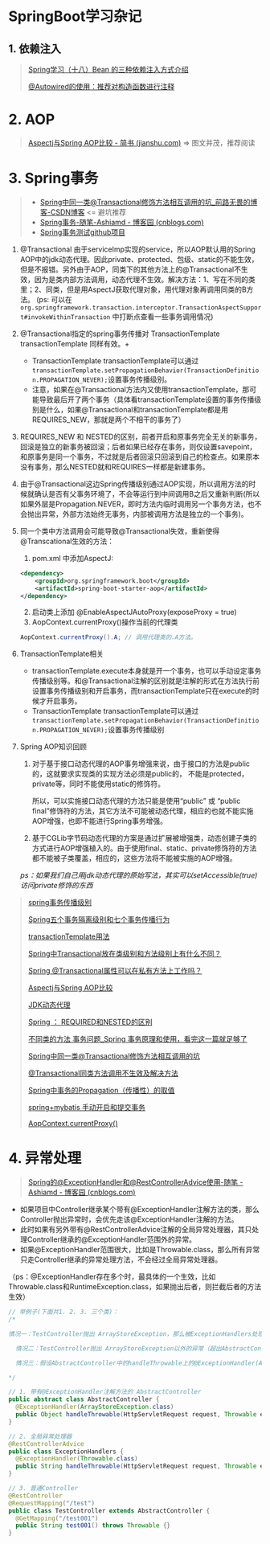 # SpringBoot学习杂记

## 1. 依赖注入

> [Spring学习（十八）Bean 的三种依赖注入方式介绍](https://www.cnblogs.com/lirunzhou/p/9843176.html)
>
> [@Autowired的使用：推荐对构造函数进行注释](https://blog.csdn.net/qq_22873427/article/details/73718952)

# 2. AOP

> [Aspectj与Spring AOP比较 - 简书 (jianshu.com)](https://www.jianshu.com/p/872d3dbdc2ca) => 图文并茂，推荐阅读

# 3. Spring事务

> + [Spring中同一类@Transactional修饰方法相互调用的坑_前路无畏的博客-CSDN博客](https://blog.csdn.net/fsjwin/article/details/109211355)	<=	避坑推荐
> + [Spring事务-随笔-Ashiamd - 博客园 (cnblogs.com)](https://www.cnblogs.com/Ashiamd/p/15085827.html)
> + [Spring事务测试github项目](https://github.com/Ashiamd/SpringTransactionTest)

1. @Transactional 由于serviceImp实现的service，所以AOP默认用的Spring AOP中的jdk动态代理。因此private、protected、包级、static的不能生效，但是不报错。另外由于AOP，同类下的其他方法上的@Transactional不生效，因为是类内部方法调用，动态代理不生效。解决方法：1、写在不同的类里；2、同类，但是用AspectJ获取代理对象，用代理对象再调用同类的B方法。
(ps: 可以在 `org.springframework.transaction.interceptor.TransactionAspectSupport#invokeWithinTransaction` 中打断点查看一些事务调用情况)

2. @Transactional指定的spring事务传播对 TransactionTemplate transactionTemplate 同样有效。+ 

    + TransactionTemplate transactionTemplate可以通过`transactionTemplate.setPropagationBehavior(TransactionDefinition.PROPAGATION_NEVER);`设置事务传播级别。
    + 注意，如果在@Transactional方法内又使用transactionTemplate，那可能导致最后开了两个事务（具体看transactionTemplate设置的事务传播级别是什么，如果@Transactional和transactionTemplate都是用REQUIRES_NEW，那就是两个不相干的事务了）

3. REQUIRES_NEW 和 NESTED的区别，前者开启和原事务完全无关的新事务，回滚是独立的新事务被回滚；后者如果已经存在事务，则仅设置savepoint，和原事务是同一个事务，不过就是后者回滚只回滚到自己的检查点。如果原本没有事务，那么NESTED就和REQUIRES一样都是新建事务。

4. 由于@Transactional这边Spring传播级别通过AOP实现，所以调用方法的时候就确认是否有父事务环境了，不会等运行到中间调用B之后又重新判断(所以如果外层是Propagation.NEVER，即时方法内临时调用另一个事务方法，也不会抛出异常，外部方法始终无事务，内部被调用方法是独立的一个事务)。

5. 同一个类中方法调用会可能导致@Transactional失效，重新使得@Transcational生效的方法：
    1. pom.xml 中添加AspectJ:
    ```xml
    <dependency>
        <groupId>org.springframework.boot</groupId>
        <artifactId>spring-boot-starter-aop</artifactId>
    </dependency>
    ```
    2. 启动类上添加 @EnableAspectJAutoProxy(exposeProxy = true)
    3. AopContext.currentProxy()操作当前的代理类
    ```java
    AopContext.currentProxy().A; // 调用代理类的.A方法。
    ```

6. TransactionTemplate相关

    - transactionTemplate.execute本身就是开一个事务，也可以手动设定事务传播级别等。和@Transactional注解的区别就是注解的形式在方法执行前设置事务传播级别和开启事务，而transactionTemplate只在execute的时候才开启事务。

    + TransactionTemplate transactionTemplate可以通过`transactionTemplate.setPropagationBehavior(TransactionDefinition.PROPAGATION_NEVER);`设置事务传播级别

7. Spring AOP知识回顾

    1. 对于基于接口动态代理的AOP事务增强来说，由于接口的方法是public的，这就要求实现类的实现方法必须是public的， 不能是protected，private等，同时不能使用static的修饰符。

       所以，可以实施接口动态代理的方法只能是使用“public” 或 “public final”修饰符的方法，其它方法不可能被动态代理，相应的也就不能实施AOP增强，也即不能进行Spring事务增强。

    2. 基于CGLib字节码动态代理的方案是通过扩展被增强类，动态创建子类的方式进行AOP增强植入的。由于使用final、static、private修饰符的方法都不能被子类覆盖，相应的，这些方法将不能被实施的AOP增强。

    *ps：如果我们自己用jdk动态代理的原始写法，其实可以setAccessible(true)访问private修饰的东西*

> [spring事务传播级别](https://blog.csdn.net/qq_36094023/article/details/90544286)
> 
> [Spring五个事务隔离级别和七个事务传播行为](https://www.cnblogs.com/wj0816/p/8474743.html)
> 
> [transactionTemplate用法](https://blog.csdn.net/qq_20009015/article/details/84863295)
> 
> [Spring中Transactional放在类级别和方法级别上有什么不同？](https://zhidao.baidu.com/question/1500582510886123139.html)
> 
> [Spring @Transactional属性可以在私有方法上工作吗？](http://www.mianshigee.com/question/172320jjt/)
> 
> [Aspectj与Spring AOP比较](https://www.jianshu.com/p/872d3dbdc2ca)
> 
> [JDK动态代理](https://www.cnblogs.com/zuidongfeng/p/8735241.html)
> 
> [Spring ： REQUIRED和NESTED的区别](https://blog.csdn.net/qq_31967241/article/details/107764496)
> 
> [不同类的方法 事务问题_Spring 事务原理和使用，看完这一篇就足够了](https://blog.csdn.net/weixin_42367472/article/details/112636467)
> 
> [Spring中同一类@Transactional修饰方法相互调用的坑](https://blog.csdn.net/fsjwin/article/details/109211355)
> 
> [@Transactional同类方法调用不生效及解决方法](https://blog.csdn.net/weixin_38898423/article/details/113835501)
> 
> [Spring中事务的Propagation（传播性）的取值](https://blog.csdn.net/zhang_shufeng/article/details/38706725)
> 
> [spring+mybatis 手动开启和提交事务](https://www.cnblogs.com/xujishou/p/6210012.html)
> 
> [AopContext.currentProxy()](https://blog.csdn.net/qq_29860591/article/details/108728150)

# 4. 异常处理

> [Spring的@ExceptionHandler和@RestControllerAdvice使用-随笔 - Ashiamd - 博客园 (cnblogs.com)](https://www.cnblogs.com/Ashiamd/p/15045197.html)

- 如果项目中Controller继承某个带有@ExceptionHandler注解方法的类，那么Controller抛出异常时，会优先走该@ExceptionHandler注解的方法。
- 此时如果有另外带有@RestControllerAdvice注解的全局异常处理器，其只处理Controller继承的@ExceptionHandler范围外的异常。
- 如果@ExceptionHandler范围很大，比如是Throwable.class，那么所有异常只走Controller继承的异常处理方法，不会经过全局异常处理器。

（ps：@ExceptionHandler存在多个时，最具体的一个生效，比如Throwable.class和RuntimeException.class，如果抛出后者，则拦截后者的方法生效）

```java
// 举例子(下面共1. 2. 3. 三个类)：
/*

情况一：TestController抛出 ArrayStoreException，那么被ExceptionHandlers处理(如果ExceptinonHandlers再上抛，就直接服务停止了，而不是被ExceptionHandlers处理)

  情况二：TestController抛出 ArrayStoreException以外的异常（超出AbstractController拦截的范围），那么被ExceptionHandlers处理（同样如果再上抛，直接服务停止）

  情况三：假设AbstractController中的handleThrowable上的@ExceptionHandler(ArrayStoreException.class)改成@ExceptionHandler(Throwable.class)，那么所有异常只被AbstractController处理，全局异常处理器无作为（当然如果其他Controller没有继承AbstractController的话，就会抛异常被全局异常处理器ExceptionHandlers处理）。

*/

// 1. 带有@ExceptionHandler注解方法的 AbstractController
public abstract class AbstractController {
  @ExceptionHandler(ArrayStoreException.class)
  public Object handleThrowable(HttpServletRequest request, Throwable e) {}
}

// 2. 全局异常处理器
@RestControllerAdvice
public class ExceptionHandlers {
  @ExceptionHandler(Throwable.class)
  public String handleThrowable(HttpServletRequest request, Throwable e) {}
}

// 3. 普通Controller
@RestController
@RequestMapping("/test")
public class TestController extends AbstractController {
  @GetMapping("/test001")
  public String test001() throws Throwable {}
}
```

